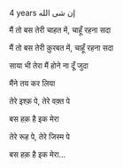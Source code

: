 
4 years إن شى الله


मैं तो बस तेरी चाहत में, चाहूँ रहना सदा

मैं तो बस तेरी क़ुरबत में, चाहूँ रहना सदा

साया भी तेरा मैं होने ना दूँ जुदा

मैंने तय कर लिया

तेरे इश्क़ पे, तेरे वक़्त पे

बस हक़ है इक मेरा

तेरे रूह पे, तेरे जिस्म पे

बस हक़ है इक मेरा...

